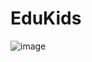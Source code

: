 # EduKids
![image](https://github.com/user-attachments/assets/d934594c-26ab-4d0e-80c3-192288ddc7c8)
